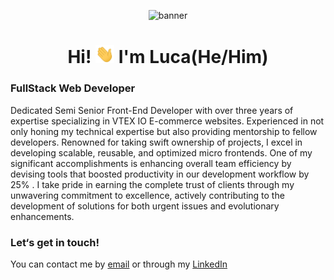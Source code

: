 
<p align="center">
  <img height=300px src="https://user-images.githubusercontent.com/82492849/129452454-a415d9fb-7018-4112-bf44-838af86c8759.gif" alt="banner" />
</p>

<h1 align="center">Hi! <img src="https://raw.githubusercontent.com/ABSphreak/ABSphreak/master/gifs/Hi.gif" width="30px"> I'm Luca(He/Him)</h1>
<h3>FullStack Web Developer</h3>


<div>
<p>
Dedicated Semi Senior Front-End Developer with over three years of expertise specializing in VTEX IO E-commerce websites. Experienced in not only honing my technical expertise but also providing mentorship to fellow developers. Renowned for taking swift ownership of projects, I excel in developing scalable, reusable, and optimized micro frontends. One of my significant accomplishments is enhancing overall team efficiency by devising tools that boosted productivity in our development workflow by 25% . I take pride in earning the complete trust of clients through my unwavering commitment to excellence, actively contributing to the development of solutions for both urgent issues and evolutionary enhancements.

</p>
 
  <h3> Let‘s get in touch! </h3>
<p>You can contact me by <a href="mailto:lucacasasola82@gmail.com">email</a> or through my <a href="https://www.linkedin.com/in/luca-casasola">LinkedIn</a></p>
  
  
</div>





